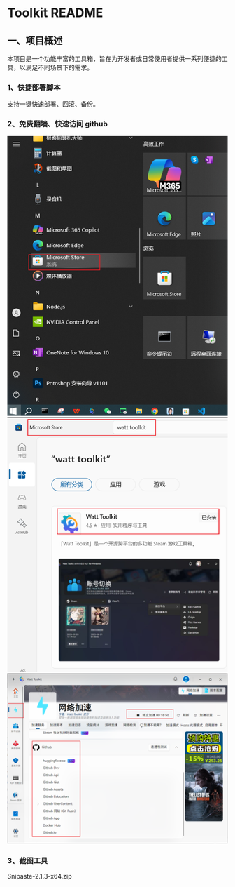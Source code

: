 # Toolkit README

## 一、项目概述

本项目是一个功能丰富的工具箱，旨在为开发者或日常使用者提供一系列便捷的工具，以满足不同场景下的需求。

### 1、快捷部署脚本

支持一键快速部署、回滚、备份。

### 2、免费翻墙、快速访问 github

![proxy](/proxy/proxy0.png)
![proxy](/proxy/proxy1.png)
![proxy](/proxy/proxy2.png)

### 3、截图工具

Snipaste-2.1.3-x64.zip

